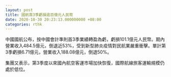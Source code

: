 ```yaml
---
layout: post
title: 國航首3季虧損逾百億元人民幣
date: 2020-10-30 20:23:13.000000000 +08:00
categories: rthk
---
```


中國國航公布，按中國會計準則首3季業績轉盈為虧，虧損101.1億元人民幣。期內營業收入484.5億元，倒退近53%，受到新型肺炎疫情對民航業嚴重衝擊。單計第3季虧損6.71億元，營業收入188.08億元，倒退50%。

集團又表示，第3季度以來國內航空客運市場加快恢復，國際航線旅客運輸規模仍處於低位。
